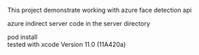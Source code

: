 This project demonstrate working with azure face detection api 


azure indirect server  code in the server directory 

pod install  
tested with xcode Version 11.0 (11A420a)


